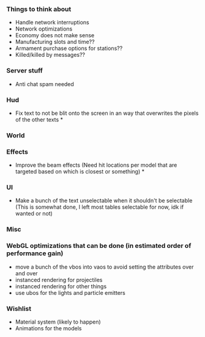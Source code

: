 ### Things to think about

- Handle network interruptions
- Network optimizations
- Economy does not make sense
- Manufacturing slots and time??
- Armament purchase options for stations??
- Killed/killed by messages??

### Server stuff

- Anti chat spam needed

### Hud

- Fix text to not be blit onto the screen in an way that overwrites the pixels of the other texts *

### World

### Effects

- Improve the beam effects (Need hit locations per model that are targeted based on which is closest or something) *

### UI

- Make a bunch of the text unselectable when it shouldn't be selectable (This is somewhat done, I left most tables selectable for now, idk if wanted or not)

### Misc

### WebGL optimizations that can be done (in estimated order of performance gain)

- move a bunch of the vbos into vaos to avoid setting the attributes over and over
- instanced rendering for projectiles
- instanced rendering for other things
- use ubos for the lights and particle emitters

### Wishlist

- Material system (likely to happen)
- Animations for the models
